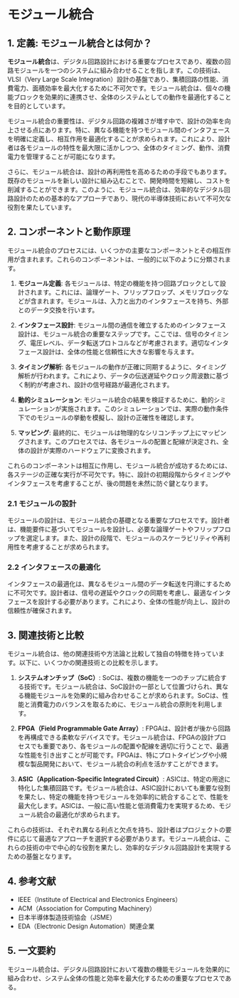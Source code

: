 # モジュール統合

## 1. 定義: **モジュール統合**とは何か？
**モジュール統合**は、デジタル回路設計における重要なプロセスであり、複数の回路モジュールを一つのシステムに組み合わせることを指します。この技術は、VLSI（Very Large Scale Integration）設計の基盤であり、集積回路の性能、消費電力、面積効率を最大化するために不可欠です。モジュール統合は、個々の機能ブロックを効果的に連携させ、全体のシステムとしての動作を最適化することを目的としています。

モジュール統合の重要性は、デジタル回路の複雑さが増す中で、設計の効率を向上させる点にあります。特に、異なる機能を持つモジュール間のインタフェースを明確に定義し、相互作用を最適化することが求められます。これにより、設計者は各モジュールの特性を最大限に活かしつつ、全体のタイミング、動作、消費電力を管理することが可能になります。

さらに、モジュール統合は、設計の再利用性を高めるための手段でもあります。既存のモジュールを新しい設計に組み込むことで、開発時間を短縮し、コストを削減することができます。このように、モジュール統合は、効率的なデジタル回路設計のための基本的なアプローチであり、現代の半導体技術において不可欠な役割を果たしています。

## 2. コンポーネントと動作原理
モジュール統合のプロセスには、いくつかの主要なコンポーネントとその相互作用が含まれます。これらのコンポーネントは、一般的に以下のように分類されます。

1. **モジュール定義**: 各モジュールは、特定の機能を持つ回路ブロックとして設計されます。これには、論理ゲート、フリップフロップ、メモリブロックなどが含まれます。モジュールは、入力と出力のインタフェースを持ち、外部とのデータ交換を行います。

2. **インタフェース設計**: モジュール間の通信を確立するためのインタフェース設計は、モジュール統合の重要なステップです。ここでは、信号のタイミング、電圧レベル、データ転送プロトコルなどが考慮されます。適切なインタフェース設計は、全体の性能と信頼性に大きな影響を与えます。

3. **タイミング解析**: 各モジュールの動作が正確に同期するように、タイミング解析が行われます。これにより、データの伝送遅延やクロック周波数に基づく制約が考慮され、設計の信号経路が最適化されます。

4. **動的シミュレーション**: モジュール統合の結果を検証するために、動的シミュレーションが実施されます。このシミュレーションでは、実際の動作条件下でのモジュールの挙動を模擬し、設計の正確性を確認します。

5. **マッピング**: 最終的に、モジュールは物理的なシリコンチップ上にマッピングされます。このプロセスでは、各モジュールの配置と配線が決定され、全体の設計が実際のハードウェアに変換されます。

これらのコンポーネントは相互に作用し、モジュール統合が成功するためには、各ステージの正確な実行が不可欠です。特に、設計の初期段階からタイミングやインタフェースを考慮することが、後の問題を未然に防ぐ鍵となります。

### 2.1 モジュールの設計
モジュールの設計は、モジュール統合の基礎となる重要なプロセスです。設計者は、機能要件に基づいてモジュールを設計し、必要な論理ゲートやフリップフロップを選定します。また、設計の段階で、モジュールのスケーラビリティや再利用性を考慮することが求められます。

### 2.2 インタフェースの最適化
インタフェースの最適化は、異なるモジュール間のデータ転送を円滑にするために不可欠です。設計者は、信号の遅延やクロックの同期を考慮し、最適なインタフェースを設計する必要があります。これにより、全体の性能が向上し、設計の信頼性が確保されます。

## 3. 関連技術と比較
モジュール統合は、他の関連技術や方法論と比較して独自の特徴を持っています。以下に、いくつかの関連技術との比較を示します。

1. **システムオンチップ（SoC）**: SoCは、複数の機能を一つのチップに統合する技術です。モジュール統合は、SoC設計の一部として位置づけられ、異なる機能モジュールを効果的に組み合わせることが求められます。SoCは、性能と消費電力のバランスを取るために、モジュール統合の原則を利用します。

2. **FPGA（Field Programmable Gate Array）**: FPGAは、設計者が後から回路を再構成できる柔軟なデバイスです。モジュール統合は、FPGAの設計プロセスでも重要であり、各モジュールの配置や配線を適切に行うことで、最適な性能を引き出すことが可能です。FPGAは、特にプロトタイピングや小規模な製品開発において、モジュール統合の利点を活かすことができます。

3. **ASIC（Application-Specific Integrated Circuit）**: ASICは、特定の用途に特化した集積回路です。モジュール統合は、ASIC設計においても重要な役割を果たし、特定の機能を持つモジュールを効率的に統合することで、性能を最大化します。ASICは、一般に高い性能と低消費電力を実現するため、モジュール統合の最適化が求められます。

これらの技術は、それぞれ異なる利点と欠点を持ち、設計者はプロジェクトの要件に応じて最適なアプローチを選択する必要があります。モジュール統合は、これらの技術の中で中心的な役割を果たし、効率的なデジタル回路設計を実現するための基盤となります。

## 4. 参考文献
- IEEE（Institute of Electrical and Electronics Engineers）
- ACM（Association for Computing Machinery）
- 日本半導体製造技術協会（JSME）
- EDA（Electronic Design Automation）関連企業

## 5. 一文要約
モジュール統合は、デジタル回路設計において複数の機能モジュールを効果的に組み合わせ、システム全体の性能と効率を最大化するための重要なプロセスである。